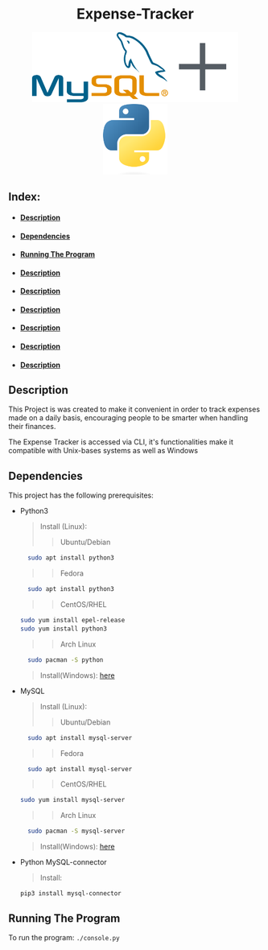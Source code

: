<h1 align="center">Expense-Tracker</h1>

<p align="center"><img src="images/mysql-official.svg" height=140><img src="images/plus-60.png" height=140><img src="images/1869px-Python-logo-notext.svg.png" height=140></p>

## Index:

* #### [Description](#description)
* #### [Dependencies](#dependencies)
* #### [Running The Program](#running-the-program)
* #### [Description](#description)
* #### [Description](#description)
* #### [Description](#description)
* #### [Description](#description)
* #### [Description](#description)
* #### [Description](#description)


## Description
This Project is was created to make it convenient in order to track expenses made on a daily basis, encouraging people to be smarter when handling their finances.

The Expense Tracker is accessed via CLI, it's functionalities make it compatible with Unix-bases systems as well as Windows

## Dependencies

This project has the following prerequisites:

* Python3
  > Install (Linux):
  >> Ubuntu/Debian
  ```bash
    sudo apt install python3
  ```
  >> Fedora
  ```bash
    sudo apt install python3
  ```
  >> CentOS/RHEL
  ```bash
  sudo yum install epel-release
  sudo yum install python3
  ```
  >> Arch Linux
  ```bash
    sudo pacman -S python
  ```
  > Install(Windows):
    [here](https://www.python.org/downloads/)
* MySQL
  > Install (Linux):
  >> Ubuntu/Debian
  ```bash
    sudo apt install mysql-server
  ```
  >> Fedora
  ```bash
    sudo apt install mysql-server
  ```
  >> CentOS/RHEL
  ```bash
  sudo yum install mysql-server
  ```
  >> Arch Linux
  ```bash
    sudo pacman -S mysql-server
  ```
  > Install(Windows):
  [here](https://dev.mysql.com/downloads/mysql/)
* Python MySQL-connector
  > Install:
  ```
  pip3 install mysql-connector
  ```

## Running The Program

To run the program: `./console.py`
